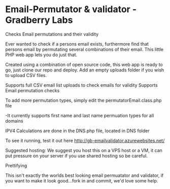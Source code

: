 # Email-Permutator & validator - Gradberry Labs
Checks Email permutations and their validity

Ever wanted to check if a persons email exists, furthermore find that persons email by permutating several combinations of their email. This little PHP web app lets you do just that.

Created using a combination of open source code, this web app is ready to go, just clone our repo and deploy. Add an empty uploads folder if you wish to upload CSV files. 

Supports full CSV email list uploads to check emails for validity 
Supports Email permutation checks

To add more permutation types, simply edit the permutatorEmail.class.php file 

-It currently supports first name and last name permuation types for all domains

IPV4 Calculations are done in the DNS.php file, located in DNS folder

To see it running, test it out here http://gb-emailvalidator.azurewebsites.net/

Suggested hosting: We suggest you host this on a VPS host or a VM, it can put pressure on your server if you use shared hosting so be careful. 

Prettifying 

This isn't exactly the worlds best looking email permuatator and validator, if you want to make it look good...fork in and commit, we'd love some help. 
